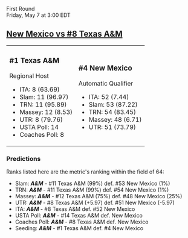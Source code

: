 First Round  
Friday, May 7 at 3:00 EDT
## [New Mexico vs #8 Texas A&M](https://www.ncaa.com/game/5833377) 

<table><tr><td>  

### #1 Texas A&M  

Regional Host  
- ITA: 8 (63.69)  
- Slam: 11 (96.97)  
- TRN: 11 (95.89)  
- Massey: 12 (8.53)  
- UTR: 8 (79.76)  
- USTA Poll: 14  
- Coaches Poll: 8  

</td><td>  

### #4 New Mexico  

Automatic Qualifier  
- ITA: 52 (7.44)  
- Slam: 53 (87.22)  
- TRN: 54 (83.45)  
- Massey: 48 (6.71)  
- UTR: 51 (73.79)  

</td></tr></table>  

 ### Predictions  

Ranks listed here are the metric's ranking within the field of 64:  
- Slam: ***A&M*** - #11 Texas A&M (99%) def. #53 New Mexico (1%)  
- TRN: ***A&M*** - #11 Texas A&M (99%) def. #54 New Mexico (1%)  
- Massey: ***A&M*** - #12 Texas A&M (75%) def. #48 New Mexico (25%)  
- UTR: ***A&M*** - #8 Texas A&M (+5.97) def. #51 New Mexico (-5.97)  
- ITA: ***A&M*** - #8 Texas A&M def. #52 New Mexico  
- USTA Poll: ***A&M*** - #14 Texas A&M def. New Mexico  
- Coaches Poll: ***A&M*** - #8 Texas A&M def. New Mexico  
- Seeding: ***A&M*** - #1 Texas A&M def. #4 New Mexico  